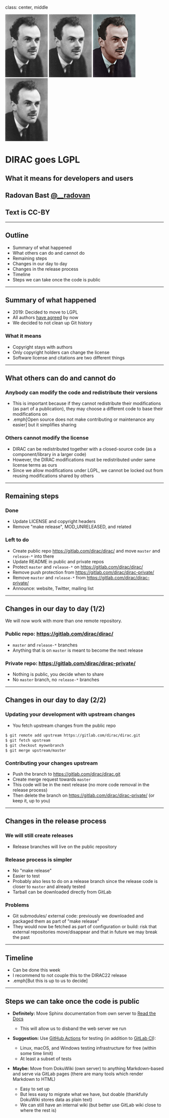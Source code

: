 class: center, middle

<img src="img/dirac-bw.jpg" style="height: 200px;"/>
<img src="img/dirac-bw.jpg" style="height: 200px;"/>
<img src="img/dirac-color.jpg" style="height: 200px;"/>
<img src="img/dirac-bw.jpg" style="height: 200px;"/>

# DIRAC goes LGPL

## What it means for developers and users

## Radovan Bast [@\_\_radovan](https://twitter.com/__radovan)

## Text is CC-BY

---

## Outline

- Summary of what happened
- What others can do and cannot do
- Remaining steps
- Changes in our day to day
- Changes in the release process
- Timeline
- Steps we can take once the code is public

---

## Summary of what happened

- 2019: Decided to move to LGPL
- All authors [have agreed](https://gitlab.com/dirac/dirac-private/-/issues/515) by now
- We decided to not clean up Git history


### What it means

- Copyright stays with authors
- Only copyright holders can change the license
- Software license and citations are two different things

---

## What others can do and cannot do

### Anybody can modify the code and redistribute their versions

- This is important because if they cannot redistribute their modifications (as part of a publication),
  they may choose a different code to base their modifications on
- .emph[Open source does not make contributing or maintenance any easier] but it simplifies sharing


### Others cannot modify the license

- DIRAC can be redistributed together with a closed-source code (as a component/library in a larger code)
- However, the DIRAC modifications must be redistributed under same license terms as ours
- Since we allow modifications under LGPL, we cannot be locked out from reusing modifications shared
  by others

---

## Remaining steps

### Done
- Update LICENSE and copyright headers
- Remove "make release", MOD_UNRELEASED, and related

### Left to do
- Create public repo https://gitlab.com/dirac/dirac/ and move `master` and `release-*` into there
- Update README in public and private repos
- Protect `master` and `release-*` on https://gitlab.com/dirac/dirac/
- Remove push protection from https://gitlab.com/dirac/dirac-private/
- Remove `master` and `release-*` from https://gitlab.com/dirac/dirac-private/
- Announce: website, Twitter, mailing list

---

## Changes in our day to day (1/2)

We will now work with more than one remote repository.


### Public repo: https://gitlab.com/dirac/dirac/

- `master` and `release-*` branches
- Anything that is on `master` is meant to become the next release


### Private repo: https://gitlab.com/dirac/dirac-private/

- Nothing is public, you decide when to share
- No `master` branch, no `release-*` branches

---

## Changes in our day to day (2/2)

### Updating your development with upstream changes

- You fetch upstream changes from the public repo

```console
$ git remote add upstream https://gitlab.com/dirac/dirac.git
$ git fetch upstream
$ git checkout myownbranch
$ git merge upstream/master
```


### Contributing your changes upstream

- Push the branch to https://gitlab.com/dirac/dirac.git
- Create merge request towards `master`
- This code will be in the next release (no more code removal in the release process)
- Then delete the branch on https://gitlab.com/dirac/dirac-private/ (or keep it, up to you)

---

## Changes in the release process

### We will still create releases

- Release branches will live on the public repository


### Release process is simpler

- No "make release"
- Easier to test
- Probably also less to do on a release branch since the release code is closer to `master` and already tested
- Tarball can be downloaded directly from GitLab


### Problems

- Git submodules/ external code: previously we downloaded and packaged them as part of "make release"
- They would now be fetched as part of configuration or build: risk that external repositories move/disappear
  and that in future we may break the past

---

## Timeline

- Can be done this week
- I recommend to not couple this to the DIRAC22 release
- .emph[But this is up to us to decide]

---

## Steps we can take once the code is public

- **Definitely:** Move Sphinx documentation from own server to [Read the Docs](https://readthedocs.org/)
  - This will allow us to disband the web server we run

- **Suggestion:** Use [GitHub Actions](https://github.com/features/actions) for testing (in addition to [GitLab CI](https://github.com/features/actions)):
  - Linux, macOS, and Windows testing infrastructure for free (within some time limit)
  - At least a subset of tests

- **Maybe:** Move from DokuWiki (own server) to anything Markdown-based
  and serve via GitLab pages (there are many tools which render Markdown to HTML)
  - Easy to set up
  - But less easy to migrate what we have, but doable (thankfully DokuWiki stores data as plain text)
  - We can still have an internal wiki (but better use GitLab wiki close to where the rest is)
